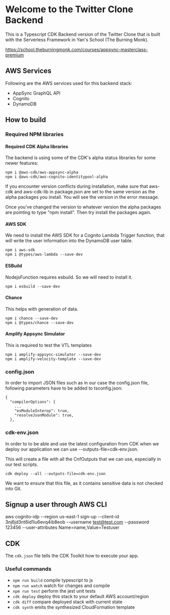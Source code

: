 # Welcome to the Twitter Clone Backend

This is a Typescript CDK Backend version of the Twitter Clone that is built with the Serverless Framework in Yan's School (The Burning Monk).

https://school.theburningmonk.com/courses/appsync-masterclass-premium

## AWS Services

Following are the AWS services used for this backend stack:

- AppSync GraphQL API
- Cognito
- DynamoDB

## How to build

### Required NPM libraries

#### Required CDK Alpha libraries

The backend is using some of the CDK's alpha status libraries for some newer features:

```
npm i @aws-cdk/aws-appsync-alpha
npm i @aws-cdk/aws-cognito-identitypool-alpha
```

If you encounter version conflicts during installation, make sure that aws-cdk and aws-cdk-lib in package.json are set to the same version as the alpha packages you install. You will see the version in the error message.

Once you've changed the version to whatever version the alpha packages are pointing to type "npm install". Then try install the packages again.

#### AWS SDK

We need to install the AWS SDK for a Cognito Lambda Trigger function, that will write the user information into the DynamoDB user table.

```
npm i aws-sdk
npm i @types/aws-lambda --save-dev
```

#### ESBuild

NodejsFunction requires esbuild. So we will need to install it.

```
npm i esbuild --save-dev
```

#### Chance

This helps with generation of data.

```
npm i chance --save-dev
npm i @types/chance --save-dev
```

#### Amplify Appsync Simulator

This is required to test the VTL templates

```
npm i amplify-appsync-simulator --save-dev
npm i amplify-velocity-template --save-dev
```



### config.json

In order to import JSON files such as in our case the config.json file, following parameters have to be added to tsconfig.json:

```
{
  "compilerOptions": {
    ...
    "esModuleInterop": true,
    "resolveJsonModule": true,
  },
```

### cdk-env.json

In order to to be able and use the latest configuration from CDK when we deploy our application we can use --outputs-file=cdk-env.json.

This will create a file with all the CnfOutputs that we can use, especially in our test scripts.

```
cdk deploy --all --outputs-file=cdk-env.json
```

We want to ensure that this file, as it contains sensitive data is not checked into Git.

## Signup a user through AWS CLI

aws cognito-idp --region us-east-1 sign-up --client-id 3nj6jd3nt6id1iu6evq4ib8eob --username test@test.com --password 123456 --user-attributes Name=name,Value=Testuser

## CDK

The `cdk.json` file tells the CDK Toolkit how to execute your app.

### Useful commands

* `npm run build`   compile typescript to js
* `npm run watch`   watch for changes and compile
* `npm run test`    perform the jest unit tests
* `cdk deploy`      deploy this stack to your default AWS account/region
* `cdk diff`        compare deployed stack with current state
* `cdk synth`       emits the synthesized CloudFormation template

